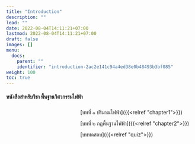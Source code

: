 ```yaml
---
title: "Introduction"
description: ""
lead: ""
date: 2022-08-04T14:11:21+07:00
lastmod: 2022-08-04T14:11:21+07:00
draft: false
images: []
menu:
  docs:
    parent: ""
    identifier: "introduction-2ac2e141c94a4ed38e0b48493b3bf085"
weight: 100
toc: true
---
```


#### หนังสือสำหรับวิชา พื้นฐานวิศวกรรมไฟฟ้า
- [บทที่ ๑ ปริมาณไฟฟ้า]({{<relref "chapter1">}})
- [บทที่ ๒ กฏพื้นฐานไฟฟ้า]({{<relref "chapter2">}})
- [บททดสอบ]({{<relref "quiz">}})

<style>
ul {
  list-style-type: none;
  margin: 0;
  padding: 0;
}
li {
    height: 30px;
    line-height: 30px;
    padding-left: 200px;
    text-align: left;
}
</style>
